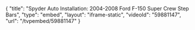 {
    "title": "Spyder Auto Installation: 2004-2008 Ford F-150 Super Crew Step Bars",
    "type": "embed",
    "layout": "iframe-static",
    "videoId": "59881147",
    "url": "\/tvpembed\/59881147"
}